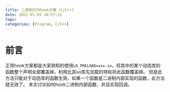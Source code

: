 ```yaml
---
title: 二进制行内hook方案（C/C++)
date: 2021-01-03 10:57:12
tags:
categories: [Program, C/C++]
---
```


# 前言

正常hook方案都是大家熟知的使用`LD_PRELOAD=xxx.so`，将其中的某个动态库的函数整个声明全部覆盖掉，利用比其so库先加载的特权将此函数覆盖掉。
但是此方法只能对于动态库的函数生效，如果一个函数是二进制内部实现的函数，此方法就无效了。
本文讨论如何hook二进制内部函数，并且实现回调。

